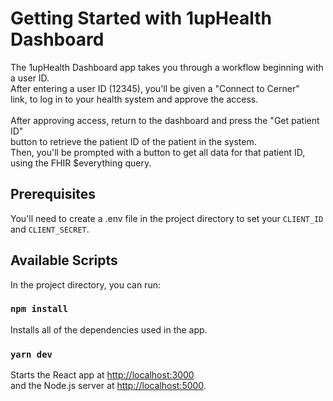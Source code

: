 # Getting Started with 1upHealth Dashboard

The 1upHealth Dashboard app takes you through a workflow beginning with a user ID.\
After entering a user ID (12345), you'll be given a "Connect to Cerner"\
link, to log in to your health system and approve the access.\
\
After approving access, return to the dashboard and press the "Get patient ID"\
button to retrieve the patient ID of the patient in the system.\
Then, you'll be prompted with a button to get all data for that patient ID,\
using the FHIR $everything query.

## Prerequisites

You'll need to create a .env file in the project directory to set your `CLIENT_ID` and `CLIENT_SECRET`.

## Available Scripts

In the project directory, you can run:

### `npm install`

Installs all of the dependencies used in the app.

### `yarn dev`

Starts the React app at [http://localhost:3000](http://localhost:3000)\
and the Node.js server at [http://localhost:5000](http://localhost:5000).